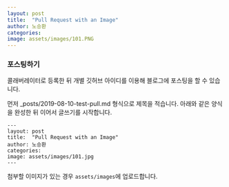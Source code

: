 ```yaml
---
layout: post
title:  "Pull Request with an Image"
author: 노승환
categories:
image: assets/images/101.PNG
---
```


### 포스팅하기

콜래버레이터로 등록한 뒤 개별 깃허브 아이디를 이용해 블로그에 포스팅을 할 수 있습니다. 

먼저 _posts/2019-08-10-test-pull.md 형식으로 제목을 적습니다.
아래와 같은 양식을 완성한 뒤 이어서 글쓰기를 시작합니다. 

```
---
layout: post
title:  "Pull Request with an Image"
author: 노승환
categories:
image: assets/images/101.jpg
---
```

첨부할 이미지가 있는 경우 `assets/images`에 업로드합니다.

